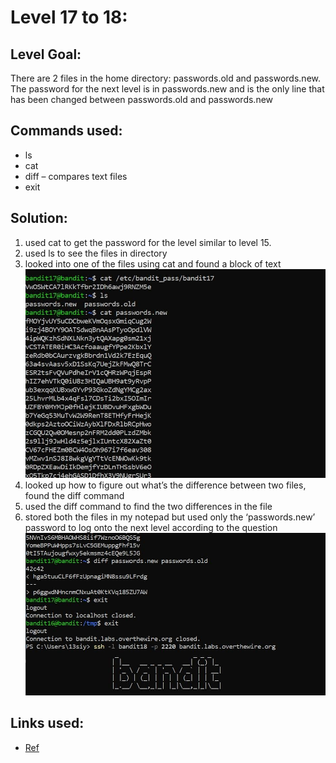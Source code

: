 # Level 17 to 18:
## Level Goal:
There are 2 files in the home directory: passwords.old and passwords.new. The password for the next level is in passwords.new and is the only line that has been changed between passwords.old and passwords.new

## Commands used:
- ls
- cat
- diff – compares text files
- exit

## Solution:
1. used cat to get the password for the level similar to level 15. 
2. used ls to see the files in directory
3. looked into one of the files using cat and found a block of text
![](./images/17a.jpg)
4. looked up how to figure out what’s the difference between two files, found the diff command
5. used the diff command to find the two differences in the file
6. stored both the files in my notepad but used only the ‘passwords.new’ password to log onto the next level according to the question
![](./images/17b.jpg)

## Links used:
- [Ref](https://www.ibm.com/docs/en/aix/7.2?topic=files-comparing-diff-command)
